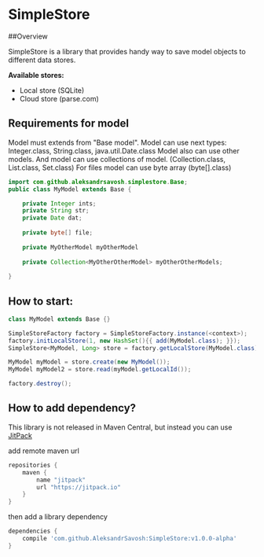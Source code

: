 # SimpleStore

##Overview

SimpleStore is a library that provides handy way to save model objects to different data stores.

**Available stores:** 
 - Local store (SQLite)
 - Cloud store (parse.com)

## Requirements for model
Model must extends from "Base model". 
Model can use next types: Integer.class, String.class, java.util.Date.class 
Model also can use other models.
And model can use collections of model. (Collection.class, List.class, Set.class)
For files model can use byte array (byte[].class)


```java
import com.github.aleksandrsavosh.simplestore.Base;
public class MyModel extends Base {

    private Integer ints;
    private String str;
    private Date dat;
    
    private byte[] file;
    
    private MyOtherModel myOtherModel
    
    private Collection<MyOtherOtherModel> myOtherOtherModels;
    
}
```

## How to start:
```java
class MyModel extends Base {}

SimpleStoreFactory factory = SimpleStoreFactory.instance(<context>);
factory.initLocalStore(1, new HashSet(){{ add(MyModel.class); }});
SimpleStore<MyModel, Long> store = factory.getLocalStore(MyModel.class);

MyModel myModel = store.create(new MyModel());
MyModel myModel2 = store.read(myModel.getLocalId());

factory.destroy();
```

## How to add dependency?

This library is not released in Maven Central, but instead you can use [JitPack](https://jitpack.io)

add remote maven url
```groovy
repositories {
    maven {
        name "jitpack"
        url "https://jitpack.io"
    }
}
```

then add a library dependency
```groovy
dependencies {
	compile 'com.github.AleksandrSavosh:SimpleStore:v1.0.0-alpha'
}
```

